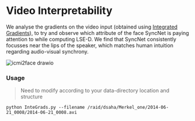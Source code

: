 # Video Interpretability

We analyse the gradients on the video input (obtained using [Integrated Gradients](https://arxiv.org/pdf/1703.01365.pdf)), to try and observe which attribute of the face SyncNet is paying attention to while computing LSE-D.
We find that SyncNet consistently focusses near the lips of the speaker, which matches human intuition regarding audio-visual synchrony.

![icmi2face drawio](https://user-images.githubusercontent.com/45385843/185760875-59f2fa40-b982-438a-94e0-e03d1e420d54.png)

### Usage
> Need to modify according to your data-directory location and structure
```
python InteGrads.py --filename /raid/dsaha/Merkel_one/2014-06-21_0008/2014-06-21_0008.avi
```
